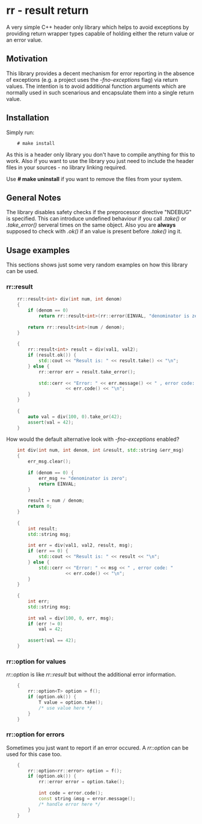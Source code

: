# rr - result return

A very simple C++ header only library which helps to avoid exceptions by
providing return wrapper types capable of holding either the return value or an
error value.

## Motivation

This library provides a decent mechanism for error reporting in the absence of
exceptions (e.g. a project uses the _-fno-exceptions_ flag) via return values.
The intention is to avoid additional function arguments which are normally
used in such scenarious and encapsulate them into a single return value.

## Installation

Simply run:

```
    # make install
```

As this is a header only library you don't have to compile anything for this
to work. Also if you want to use the library you just need to include the header
files in your sources - no library linking required.


Use __# make uninstall__ if you want to remove the files from your system.

## General Notes

The library disables safety checks if the preprocessor directive "NDEBUG" is
specified. This can introduce undefined behaviour if you call _.take()_ or
_.take_error()_ serveral times on the same object. Also you are __always__
supposed to check with _.ok()_ if an value is present before _.take()_ ing it.

## Usage examples

This sections shows just some very random examples on how this library can be
used.

### rr::result

```cpp
    rr::result<int> div(int num, int denom)
    {
        if (denom == 0)
            return rr::result<int>(rr::error(EINVAL, "denominator is zero"));
         
        return rr::result<int>(num / denom);
    }
    
    {
        rr::result<int> result = div(val1, val2);
        if (result.ok()) {
            std::cout << "Result is: " << result.take() << "\n";
        } else {
            rr::error err = result.take_error();
            
            std::cerr << "Error: " << err.message() << " , error code: "
                      << err.code() << "\n";
        }
    }
    
    {
        auto val = div(100, 0).take_or(42);
        assert(val = 42);
    }
```

How would the default alternative look with _-fno-exceptions_ enabled?
```cpp
    int div(int num, int denom, int &result, std::string &err_msg)
    {
        err_msg.clear();
        
        if (denom == 0) {
            err_msg += "denominator is zero";
            return EINVAL;
        }
        
        result = num / denom;
        return 0;
    }
    
    {
        int result;
        std::string msg;
        
        int err = div(val1, val2, result, msg);
        if (err == 0) {
            std::cout << "Result is: " << result << "\n";
        } else {
            std::cerr << "Error: " << msg << " , error code: " 
                      << err.code() << "\n";
        }
    }
    
    {
        int err;
        std::string msg;
        
        int val = div(100, 0, err, msg);
        if (err != 0)
            val = 42;
        
        assert(val == 42);
    }
```

### rr::option for values

_rr::option_ is like _rr::result_ but without the additional error information.

```cpp
    {
        rr::option<T> option = f();
        if (option.ok()) {
            T value = option.take();
            /* use value here */
        }
    }
```

### rr::option for errors

Sometimes you just want to report if an error occured. A _rr::option_ can be
used for this case too.

```cpp
    {
        rr::option<rr::error> option = f();
        if (option.ok()) {
            rr::error error = option.take();
            
            int code = error.code();
            const string &msg = error.message();
            /* handle error here */
        }
    }
```
